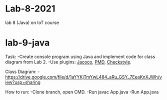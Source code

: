 # Lab-8-2021
 lab 8 (Java) on IoT course
# lab-9-java

Task:
    -Create console program using Java and implement code for class diagram from Lab 2.
    -Use plugins:
    [Jacoco](https://mvnrepository.com/artifact/org.jacoco/jacoco-maven-plugin),
    [PMD](https://maven.apache.org/plugins/maven-pmd-plugin/download.cgi),
    [Checkstyle](https://maven.apache.org/plugins/maven-checkstyle-plugin/checkstyle-mojo.html).
    
Class Diagram:
    -https://drive.google.com/file/d/1aYYKjTmYwL484_aRu_GSY_7EeaKnXJWh/view?usp=sharing
    
How to run:
    -Clone branch, open CMD.
    -Run javac App.java
    -Run App.java
